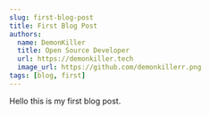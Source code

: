```yaml
---
slug: first-blog-post
title: First Blog Post
authors:
  name: DemonKiller
  title: Open Source Developer
  url: https://demonkiller.tech
  image_url: https://github.com/demonkillerr.png
tags: [blog, first]
---
```


Hello this is my first blog post.